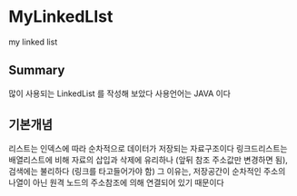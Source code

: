 # MyLinkedLIst
my linked list

## Summary

많이 사용되는 LinkedList 를 작성해 보았다
사용언어는 JAVA 이다

## 기본개념

리스트는 인덱스에 따라 순차적으로 데이터가 저장되는 자료구조이다
링크드리스트는 배열리스트에 비해 자료의 삽입과 삭제에 유리하나 (앞뒤 참조 주소값만 변경하면 됨), 검색에는 불리하다 (링크를 타고들어가야 함)
그 이유는, 저장공간이 순차적인 주소의 나열이 아닌 원격 노드의 주소참조에 의해 연결되어 있기 때문이다
